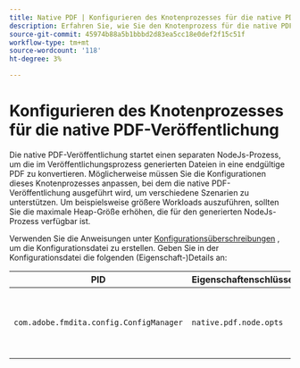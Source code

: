 ```yaml
---
title: Native PDF | Konfigurieren des Knotenprozesses für die native PDF-Veröffentlichung
description: Erfahren Sie, wie Sie den Knotenprozess für die native PDF-Veröffentlichung konfigurieren.
source-git-commit: 45974b88a5b1bbbd2d83ea5cc18e0def2f15c51f
workflow-type: tm+mt
source-wordcount: '118'
ht-degree: 3%

---
```



# Konfigurieren des Knotenprozesses für die native PDF-Veröffentlichung

Die native PDF-Veröffentlichung startet einen separaten NodeJs-Prozess, um die im Veröffentlichungsprozess generierten Dateien in eine endgültige PDF zu konvertieren. Möglicherweise müssen Sie die Konfigurationen dieses Knotenprozesses anpassen, bei dem die native PDF-Veröffentlichung ausgeführt wird, um verschiedene Szenarien zu unterstützen. Um beispielsweise größere Workloads auszuführen, sollten Sie die maximale Heap-Größe erhöhen, die für den generierten NodeJs-Prozess verfügbar ist.

Verwenden Sie die Anweisungen unter [Konfigurationsüberschreibungen](../cs-install-guide/download-install-additional-config-override.md) , um die Konfigurationsdatei zu erstellen. Geben Sie in der Konfigurationsdatei die folgenden (Eigenschaft-)Details an:

| PID | Eigenschaftenschlüssel | Eigenschaftswert |
|---|---|---|
| `com.adobe.fmdita.config.ConfigManager` | `native.pdf.node.opts` | Zeichenfolgenwert zum Festlegen eines beliebigen Standards `NODE_OPTIONS`.<BR> Standardwert: &quot;&quot; |

